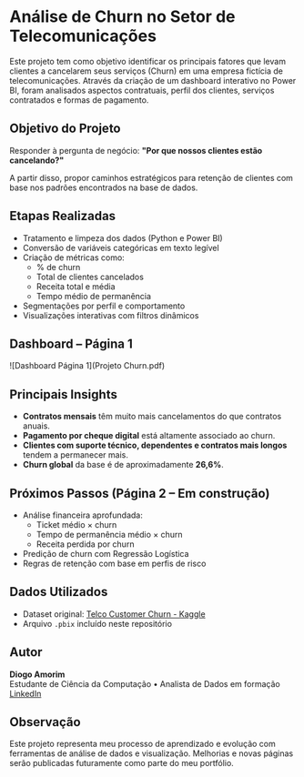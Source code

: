 # Análise de Churn no Setor de Telecomunicações

Este projeto tem como objetivo identificar os principais fatores que levam clientes a cancelarem seus serviços (Churn) em uma empresa fictícia de telecomunicações. Através da criação de um dashboard interativo no Power BI, foram analisados aspectos contratuais, perfil dos clientes, serviços contratados e formas de pagamento.


## Objetivo do Projeto

Responder à pergunta de negócio:
**"Por que nossos clientes estão cancelando?"**

A partir disso, propor caminhos estratégicos para retenção de clientes com base nos padrões encontrados na base de dados.


## Etapas Realizadas

- Tratamento e limpeza dos dados (Python e Power BI)
- Conversão de variáveis categóricas em texto legível
- Criação de métricas como:
  - % de churn
  - Total de clientes cancelados
  - Receita total e média
  - Tempo médio de permanência
- Segmentações por perfil e comportamento
- Visualizações interativas com filtros dinâmicos


## Dashboard – Página 1

![Dashboard Página 1](Projeto Churn.pdf)


## Principais Insights

- **Contratos mensais** têm muito mais cancelamentos do que contratos anuais.
- **Pagamento por cheque digital** está altamente associado ao churn.
- **Clientes com suporte técnico, dependentes e contratos mais longos** tendem a permanecer mais.
- **Churn global** da base é de aproximadamente **26,6%**.


## Próximos Passos (Página 2 – Em construção)

- Análise financeira aprofundada:
  - Ticket médio × churn
  - Tempo de permanência médio × churn
  - Receita perdida por churn
- Predição de churn com Regressão Logística
- Regras de retenção com base em perfis de risco


## Dados Utilizados

- Dataset original: [Telco Customer Churn - Kaggle](https://www.kaggle.com/datasets/blastchar/telco-customer-churn)
- Arquivo `.pbix` incluído neste repositório


## Autor

**Diogo Amorim**  
Estudante de Ciência da Computação • Analista de Dados em formação  
[LinkedIn](https://www.linkedin.com/in/diogo-fabr%C3%ADcio-amorim-678449138)


## Observação

Este projeto representa meu processo de aprendizado e evolução com ferramentas de análise de dados e visualização. Melhorias e novas páginas serão publicadas futuramente como parte do meu portfólio.


